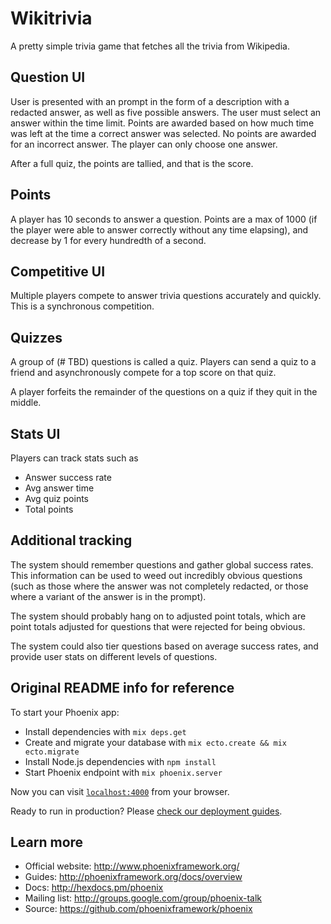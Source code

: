 # Wikitrivia

A pretty simple trivia game that fetches all the trivia from Wikipedia.

## Question UI

User is presented with an prompt in the form of a description with a redacted
answer, as well as five possible answers. The user must select an answer within
the time limit. Points are awarded based on how much time was left at the time
a correct answer was selected. No points are awarded for an incorrect answer.
The player can only choose one answer.

After a full quiz, the points are tallied, and that is the score.

## Points

A player has 10 seconds to answer a question. Points are a max of 1000 (if the
player were able to answer correctly without any time elapsing), and decrease
by 1 for every hundredth of a second.

## Competitive UI

Multiple players compete to answer trivia questions accurately and quickly. This
is a synchronous competition.

## Quizzes

A group of (# TBD) questions is called a quiz. Players can send a quiz to a
friend and asynchronously compete for a top score on that quiz.

A player forfeits the remainder of the questions on a quiz if they quit in the
middle.

## Stats UI

Players can track stats such as
* Answer success rate
* Avg answer time
* Avg quiz points
* Total points

## Additional tracking

The system should remember questions and gather global success rates. This
information can be used to weed out incredibly obvious questions (such as
those where the answer was not completely redacted, or those where a variant
of the answer is in the prompt).

The system should probably hang on to adjusted point totals, which are point
totals adjusted for questions that were rejected for being obvious.

The system could also tier questions based on average success rates, and provide
user stats on different levels of questions.

## Original README info for reference

To start your Phoenix app:

  * Install dependencies with `mix deps.get`
  * Create and migrate your database with `mix ecto.create && mix ecto.migrate`
  * Install Node.js dependencies with `npm install`
  * Start Phoenix endpoint with `mix phoenix.server`

Now you can visit [`localhost:4000`](http://localhost:4000) from your browser.

Ready to run in production? Please [check our deployment guides](http://www.phoenixframework.org/docs/deployment).

## Learn more

  * Official website: http://www.phoenixframework.org/
  * Guides: http://phoenixframework.org/docs/overview
  * Docs: http://hexdocs.pm/phoenix
  * Mailing list: http://groups.google.com/group/phoenix-talk
  * Source: https://github.com/phoenixframework/phoenix
